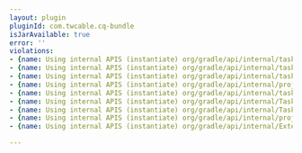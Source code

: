 ```yaml
---
layout: plugin
pluginId: com.twcable.cq-bundle
isJarAvailable: true
error: ''
violations:
- {name: Using internal APIS (instantiate) org/gradle/api/internal/tasks/CachingTaskDependencyResolveContext}
- {name: Using internal APIS (instantiate) org/gradle/api/internal/tasks/CachingTaskDependencyResolveContext}
- {name: Using internal APIS (instantiate) org/gradle/api/internal/tasks/CachingTaskDependencyResolveContext}
- {name: Using internal APIS (instantiate) org/gradle/api/internal/project/ProjectInternal}
- {name: Using internal APIS (instantiate) org/gradle/api/internal/tasks/CachingTaskDependencyResolveContext}
- {name: Using internal APIS (instantiate) org/gradle/api/internal/TaskInternal}
- {name: Using internal APIS (instantiate) org/gradle/api/internal/TaskInternal}
- {name: Using internal APIS (instantiate) org/gradle/api/internal/project/DefaultProject}
- {name: Using internal APIS (instantiate) org/gradle/api/internal/ExtensibleDynamicObject}

---
```

